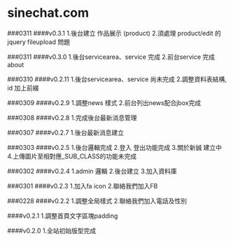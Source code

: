 # sinechat.com
###0311
####v0.3.1
1.後台建立 作品展示 (product)
2.須處理 product/edit 的 jquery fileupload 問題

###0311
####v0.3.0
1.後台servicearea、service 完成
2.前台service 完成about

###0310
####v0.2.11
1.後台servicearea、service 尚未完成
2.調整資料表結構, id 加上前綴

###0309
####v0.2.9
1.調整news 樣式
2.前台列出news配合jbox完成

###0308
####v0.2.8
1.完成後台最新消息管理

###0307
####v0.2.7
1.後台最新消息建立

###0303
####v0.2.5
1.後台邏輯完成
2.登入 登出功能完成
3.關於新誠 建立中
4.上傳圖片至相對應_SUB_CLASS的功能未完成

###0302
####v0.2.4
1.admin 邏輯
2.後台建立
3.加入資料庫

###0301
####v0.2.3
1.加入fa icon
2.聯絡我們加入FB

###0228
####v0.2.2
1.調整全局樣式
2.聯絡我們加入電話及性別

####v0.2.1
1.調整首頁文字區塊padding

####v0.2.0
1.全站初始版型完成

<!--
###0227
####v0.1.6
1.新增靜態檔案
2.新增set_js, set_css,
3.調整引入靜態檔案方式至頂部
4.完成about樣板

####v0.1.5
1.判斷http協定
2.調整全域變數定義

###0225
####v0.1.4
1.調整副檔名

####v0.1.3
1.分層完成(前後台)

####v0.1.2
1.首頁樣板
2.分層處理及引入檔案(未完成)
-->

